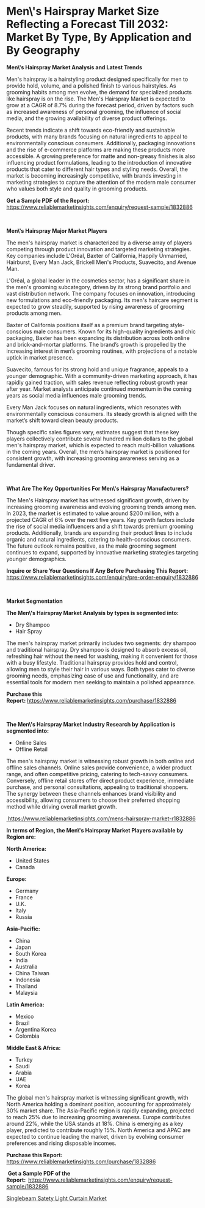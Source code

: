<p><h1>Men\'s Hairspray Market Size Reflecting a Forecast Till 2032: Market By Type, By Application and By Geography</h1></p><p><strong>Men\'s Hairspray Market Analysis and Latest Trends</strong></p>
<p><p>Men's hairspray is a hairstyling product designed specifically for men to provide hold, volume, and a polished finish to various hairstyles. As grooming habits among men evolve, the demand for specialized products like hairspray is on the rise. The Men's Hairspray Market is expected to grow at a CAGR of 8.7% during the forecast period, driven by factors such as increased awareness of personal grooming, the influence of social media, and the growing availability of diverse product offerings.</p><p>Recent trends indicate a shift towards eco-friendly and sustainable products, with many brands focusing on natural ingredients to appeal to environmentally conscious consumers. Additionally, packaging innovations and the rise of e-commerce platforms are making these products more accessible. A growing preference for matte and non-greasy finishes is also influencing product formulations, leading to the introduction of innovative products that cater to different hair types and styling needs. Overall, the market is becoming increasingly competitive, with brands investing in marketing strategies to capture the attention of the modern male consumer who values both style and quality in grooming products.</p></p>
<p><strong>Get a Sample PDF of the Report:&nbsp;</strong> <a href="https://www.reliablemarketinsights.com/enquiry/request-sample/1832886?utm_campaign=3577&utm_medium=2&utm_source=Github&utm_content=ia&utm_term=26032025&utm_id=mens-hairspray">https://www.reliablemarketinsights.com/enquiry/request-sample/1832886</a></p>
<p>&nbsp;</p>
<p><strong>Men\'s Hairspray Major Market Players</strong></p>
<p><p>The men's hairspray market is characterized by a diverse array of players competing through product innovation and targeted marketing strategies. Key companies include L'Oréal, Baxter of California, Happily Unmarried, Hairburst, Every Man Jack, Brickell Men's Products, Suavecito, and Avenue Man.</p><p>L'Oréal, a global leader in the cosmetics sector, has a significant share in the men's grooming subcategory, driven by its strong brand portfolio and vast distribution network. The company focuses on innovation, introducing new formulations and eco-friendly packaging. Its men's haircare segment is expected to grow steadily, supported by rising awareness of grooming products among men.</p><p>Baxter of California positions itself as a premium brand targeting style-conscious male consumers. Known for its high-quality ingredients and chic packaging, Baxter has been expanding its distribution across both online and brick-and-mortar platforms. The brand’s growth is propelled by the increasing interest in men’s grooming routines, with projections of a notable uptick in market presence.</p><p>Suavecito, famous for its strong hold and unique fragrance, appeals to a younger demographic. With a community-driven marketing approach, it has rapidly gained traction, with sales revenue reflecting robust growth year after year. Market analysts anticipate continued momentum in the coming years as social media influences male grooming trends.</p><p>Every Man Jack focuses on natural ingredients, which resonates with environmentally conscious consumers. Its steady growth is aligned with the market’s shift toward clean beauty products.</p><p>Though specific sales figures vary, estimates suggest that these key players collectively contribute several hundred million dollars to the global men's hairspray market, which is expected to reach multi-billion valuations in the coming years. Overall, the men’s hairspray market is positioned for consistent growth, with increasing grooming awareness serving as a fundamental driver.</p></p>
<p>&nbsp;</p>
<p><strong>What Are The Key Opportunities For Men\'s Hairspray Manufacturers?</strong></p>
<p><p>The Men's Hairspray market has witnessed significant growth, driven by increasing grooming awareness and evolving grooming trends among men. In 2023, the market is estimated to value around $200 million, with a projected CAGR of 6% over the next five years. Key growth factors include the rise of social media influencers and a shift towards premium grooming products. Additionally, brands are expanding their product lines to include organic and natural ingredients, catering to health-conscious consumers. The future outlook remains positive, as the male grooming segment continues to expand, supported by innovative marketing strategies targeting younger demographics.</p></p>
<p><strong>Inquire or Share Your Questions If Any Before Purchasing This Report:</strong> <a href="https://www.reliablemarketinsights.com/enquiry/pre-order-enquiry/1832886?utm_campaign=3577&utm_medium=2&utm_source=Github&utm_content=ia&utm_term=26032025&utm_id=mens-hairspray">https://www.reliablemarketinsights.com/enquiry/pre-order-enquiry/1832886</a></p>
<p>&nbsp;</p>
<p><strong>Market Segmentation</strong></p>
<p><strong>The Men\'s Hairspray Market Analysis by types is segmented into:</strong></p>
<p><ul><li>Dry Shampoo</li><li>Hair Spray</li></ul></p>
<p><p>The men's hairspray market primarily includes two segments: dry shampoo and traditional hairspray. Dry shampoo is designed to absorb excess oil, refreshing hair without the need for washing, making it convenient for those with a busy lifestyle. Traditional hairspray provides hold and control, allowing men to style their hair in various ways. Both types cater to diverse grooming needs, emphasizing ease of use and functionality, and are essential tools for modern men seeking to maintain a polished appearance.</p></p>
<p><strong>Purchase this Report:&nbsp;</strong><a href="https://www.reliablemarketinsights.com/purchase/1832886?utm_campaign=3577&utm_medium=2&utm_source=Github&utm_content=ia&utm_term=26032025&utm_id=mens-hairspray">https://www.reliablemarketinsights.com/purchase/1832886</a></p>
<p>&nbsp;</p>
<p><strong>The Men\'s Hairspray Market Industry Research by Application is segmented into:</strong></p>
<p><ul><li>Online Sales</li><li>Offline Retail</li></ul></p>
<p><p>The men's hairspray market is witnessing robust growth in both online and offline sales channels. Online sales provide convenience, a wider product range, and often competitive pricing, catering to tech-savvy consumers. Conversely, offline retail stores offer direct product experience, immediate purchase, and personal consultations, appealing to traditional shoppers. The synergy between these channels enhances brand visibility and accessibility, allowing consumers to choose their preferred shopping method while driving overall market growth.</p></p>
<p><a href="https://www.reliablemarketinsights.com/mens-hairspray-market-r1832886?utm_campaign=3577&utm_medium=2&utm_source=Github&utm_content=ia&utm_term=26032025&utm_id=mens-hairspray">&nbsp;https://www.reliablemarketinsights.com/mens-hairspray-market-r1832886</a></p>
<p><strong>In terms of Region, the Men\'s Hairspray Market Players available by Region are:</strong></p>
<p>
    <p> <strong> North America: </strong>
        <ul>
            <li>United States</li>
            <li>Canada</li>
        </ul>
        </p> 
    <p> <strong> Europe: </strong>
        <ul>
            <li>Germany</li>
            <li>France</li>
            <li>U.K.</li>
            <li>Italy</li>
            <li>Russia</li>
        </ul>
        </p> 
    <p> <strong> Asia-Pacific: </strong>
        <ul>
            <li>China</li>
            <li>Japan</li>
            <li>South Korea</li>
            <li>India</li>
            <li>Australia</li>
            <li>China Taiwan</li>
            <li>Indonesia</li>
            <li>Thailand</li>
            <li>Malaysia</li>
        </ul>
        </p> 
    <p> <strong> Latin America: </strong>
        <ul>
            <li>Mexico</li>
            <li>Brazil</li>
            <li>Argentina Korea</li>
            <li>Colombia</li>
        </ul>
        </p> 
    <p> <strong> Middle East & Africa: </strong>
        <ul>
            <li>Turkey</li>
            <li>Saudi</li>
            <li>Arabia</li>
            <li>UAE</li>
            <li>Korea</li>
        </ul>
    </p>
    </p>
<p><p>The global men's hairspray market is witnessing significant growth, with North America holding a dominant position, accounting for approximately 30% market share. The Asia-Pacific region is rapidly expanding, projected to reach 25% due to increasing grooming awareness. Europe contributes around 22%, while the USA stands at 18%. China is emerging as a key player, predicted to contribute roughly 15%. North America and APAC are expected to continue leading the market, driven by evolving consumer preferences and rising disposable incomes.</p></p>
<p><strong>Purchase this Report: </strong><a href="https://www.reliablemarketinsights.com/purchase/1832886?utm_campaign=3577&utm_medium=2&utm_source=Github&utm_content=ia&utm_term=26032025&utm_id=mens-hairspray">https://www.reliablemarketinsights.com/purchase/1832886</a></p>
<p>&nbsp;<strong>Get a Sample PDF of the Report:&nbsp;&nbsp;</strong><a href="https://www.reliablemarketinsights.com/enquiry/request-sample/1832886?utm_campaign=3577&utm_medium=2&utm_source=Github&utm_content=ia&utm_term=26032025&utm_id=mens-hairspray">https://www.reliablemarketinsights.com/enquiry/request-sample/1832886</a></p>
<p><strong></strong></p>
<p><p><a href="https://github.com/boccalyver5k/Market-Research-Report-List-1/blob/main/singlebeam-satety-light-curtain-market.md?utm_campaign=3577&utm_medium=2&utm_source=Github&utm_content=ia&utm_term=26032025&utm_id=mens-hairspray">Singlebeam Satety Light Curtain Market</a></p></p>